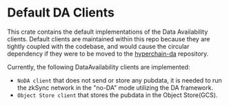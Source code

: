 # Default DA Clients

This crate contains the default implementations of the Data Availability clients. Default clients are maintained within
this repo because they are tightly coupled with the codebase, and would cause the circular dependency if they were to be
moved to the [hyperchain-da](https://github.com/matter-labs/hyperchain-da) repository.

Currently, the following DataAvailability clients are implemented:

- `NoDA client` that does not send or store any pubdata, it is needed to run the zkSync network in the "no-DA" mode
  utilizing the DA framework.
- `Object Store client` that stores the pubdata in the Object Store(GCS).
